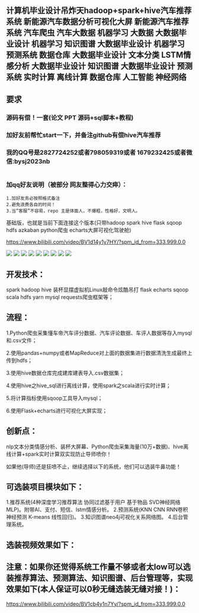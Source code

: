 ## 计算机毕业设计吊炸天hadoop+spark+hive汽车推荐系统 新能源汽车数据分析可视化大屏 新能源汽车推荐系统 汽车爬虫 汽车大数据 机器学习 大数据 大数据毕业设计 机器学习 知识图谱 大数据毕业设计 机器学习 预测系统 数据仓库 大数据毕业设计 文本分类 LSTM情感分析 大数据毕业设计 知识图谱 大数据毕业设计 预测系统 实时计算 离线计算 数据仓库 人工智能 神经网络

## 要求
### 源码有偿！一套(论文 PPT 源码+sql脚本+教程)

### 
### 加好友前帮忙start一下，并备注github有偿hive汽车推荐
### 我的QQ号是2827724252或者798059319或者 1679232425或者微信:bysj2023nb

# 

### 加qq好友说明（被部分 网友整得心力交瘁）：
    1.加好友务必按照格式备注
    2.避免浪费各自的时间！
    3.当“客服”不容易，repo 主是体面人，不爆粗，性格好，文明人。

基础版，也就是当前下面连接这个版本(只带hadoop spark hive flask sqoop  hdfs azkaban python爬虫 echarts大屏可视化驾驶舱)

https://www.bilibili.com/video/BV1d14y1y7HY/?spm_id_from=333.999.0.0

![](1.png)
![](2.png)
![](3.png)
![](4.png)
![](5.png)
![](6.png)
![](7.png)
![](8.png)
![](9.png)
## 开发技术：
spark hadoop hive 装杯显摆虚拟机Linux敲命令炫酷吊打 flask echarts sqoop scala hdfs yarn mysql requests爬虫框架等；

## 流程： 

1.Python爬虫采集懂车帝汽车评分数据、汽车评论数据、车评人数据等存入mysql和.csv文件；

2.使用pandas+numpy或者MapReduce对上面的数据集进行数据清洗生成最终上传到hdfs；

3.使用hive数据仓库完成建库建表导入.csv数据集；

4.使用hive之hive_sql进行离线计算，使用spark之scala进行实时计算；

5.将计算指标使用sqoop工具导入mysql；

6.使用Flask+echarts进行可视化大屏实现；


## 创新点：
nlp文本分类情感分析、装杯大屏幕、Python爬虫采集海量(10万+数据)、hive离线计算+spark实时计算双实现防止导师喷你！


如果他(导师)还是狂喷不止，继续选择以下的系统，他们可以选装牛鼻功能！

## 可选装项目模块如下：
1.推荐系统(4种深度学习推荐算法 协同过滤基于用户 基于物品 SVD神经网络 MLP)。附带AI、支付、短信、lstm情感分析。
2.预测系统(KNN CNN RNN卷积神经预测 K-means 线性回归)。
3.知识图谱neo4j可视化关系网络图。
4.后台管理系统。


## 选装视频效果如下：
##  注意：如果你还觉得系统工作量不够或者太low可以选装推荐算法、预测算法、知识图谱、后台管理等，实现效果如下(本人保证可以0秒无缝选装无缝对接！)：

https://www.bilibili.com/video/BV1cb4y1n7Yy/?spm_id_from=333.999.0.0


















